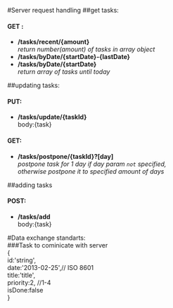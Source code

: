 #Server request handling
##get tasks:  
#### GET :   
* **/tasks/recent/{amount}**   
_return number(amount) of tasks in array object_  
* **/tasks/byDate/{startDate}-{lastDate}**  
* **/tasks/byDate/{startDate}**  
_return array of tasks until today_
 
##updating tasks:  
#### PUT:  
* **/tasks/update/{taskId}**  
  body:{task} 
   
#### GET:
* **/tasks/postpone/{taskId}?[day]**  
_postpone task for 1 day if day param `not` specified,  
otherwise postpone it to specified amount of days_

##adding tasks   
#### POST:
 * **/tasks/add**  
 body:{task}
 
#Data exchange standarts:  
###Task to cominicate with server   
{  
 id:'string',  
 date:'2013-02-25',// ISO 8601   
 title:'title',  
 priority:2, //1-4  
 isDone:false    
}  

